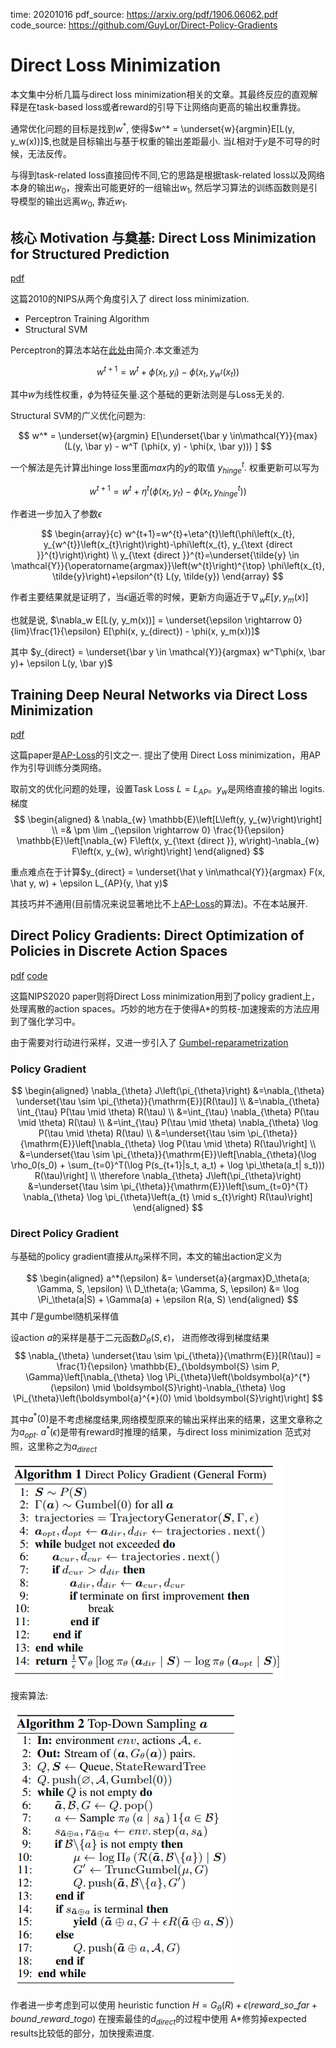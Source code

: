 time: 20201016
pdf_source: https://arxiv.org/pdf/1906.06062.pdf
code_source: https://github.com/GuyLor/Direct-Policy-Gradients

# Direct Loss Minimization

本文集中分析几篇与direct loss minimization相关的文章。其最终反应的直观解释是在task-based loss或者reward的引导下让网络向更高的输出权重靠拢。

通常优化问题的目标是找到$w^*$, 使得$w^* = \underset{w}{argmin}E[L(y, y_w(x))]$,也就是目标输出与基于权重的输出差距最小. 当$L$相对于$y$是不可导的时候，无法反传。

与得到task-related loss直接回传不同,它的思路是根据task-related loss以及网络本身的输出$w_0$，搜索出可能更好的一组输出$w_1$, 然后学习算法的训练函数则是引导模型的输出远离$w_0$, 靠近$w_1$.

## 核心 Motivation 与奠基: Direct Loss Minimization for Structured Prediction

[pdf](https://papers.nips.cc/paper/4069-direct-loss-minimization-for-structured-prediction.pdf)

这篇2010的NIPS从两个角度引入了 direct loss minimization.

-  Perceptron Training Algorithm
-  Structural SVM

Perceptron的算法本站在[此处](../other_categories/object_detection_2D/AP_loss.md)由简介.本文重述为

$$
w^{t+1} = w^{t} + \phi(x_t, y_i) - \phi(x_t, y_{w^t}(x_t))
$$

其中$w$为线性权重，$\phi$为特征矢量.这个基础的更新法则是与Loss无关的.

Structural SVM的广义优化问题为:

$$
w^* = \underset{w}{argmin} E[\underset{\bar y \in\mathcal{Y}}{max}(L(y, \bar y) - w^T (\phi(x, y) - \phi(x, \bar y))) ]
$$

一个解法是先计算出hinge loss里面$max$内的$y$的取值 $y^t_{hinge}$. 权重更新可以写为

$$
    w^{t+1} = w^t + \eta^t(\phi(x_t, y_t) - \phi(x_t, y_{hinge}^t))
$$

作者进一步加入了参数$\epsilon$

$$
\begin{array}{c}
w^{t+1}=w^{t}+\eta^{t}\left(\phi\left(x_{t}, y_{w^{t}}\left(x_{t}\right)\right)-\phi\left(x_{t}, y_{\text {direct }}^{t}\right)\right) \\
y_{\text {direct }}^{t}=\underset{\tilde{y} \in \mathcal{Y}}{\operatorname{argmax}}\left(w^{t}\right)^{\top} \phi\left(x_{t}, \tilde{y}\right)+\epsilon^{t} L(y, \tilde{y})
\end{array}
$$

作者主要结果就是证明了，当$\epsilon$逼近零的时候，更新方向逼近于$\nabla_w E[y, y_m(x)]$

也就是说, $\nabla_w E[L(y, y_m(x))] = \underset{\epsilon \rightarrow 0}{lim}\frac{1}{\epsilon} E[\phi(x, y_{direct}) - \phi(x, y_m(x))]$

其中 $y_{direct} = \underset{\bar y \in \mathcal{Y}}{argmax} w^T\phi(x, \bar y)+ \epsilon L(y, \bar y)$


## Training Deep Neural Networks via Direct Loss Minimization

[pdf](https://arxiv.org/pdf/1511.06411.pdf)

这篇paper是[AP-Loss]的引文之一. 提出了使用 Direct Loss minimization，用AP作为引导训练分类网络。

取前文的优化问题的处理，设置Task Loss $L = L_{AP}$。$y_w$是网络直接的输出 logits. 梯度
$$
\begin{aligned}
& \nabla_{w} \mathbb{E}\left[L\left(y, y_{w}\right)\right] \\
=& \pm \lim _{\epsilon \rightarrow 0} \frac{1}{\epsilon} \mathbb{E}\left[\nabla_{w} F\left(x, y_{\text {direct }}, w\right)-\nabla_{w} F\left(x, y_{w}, w\right)\right]
\end{aligned}
$$

重点难点在于计算$y_{direct} = \underset{\hat y \in\mathcal{Y}}{argmax} F(x, \hat y, w) + \epsilon L_{AP}(y, \hat y)$

其技巧并不通用(目前情况来说显著地比不上[AP-Loss]的算法)。不在本站展开.

## Direct Policy Gradients: Direct Optimization of Policies in Discrete Action Spaces

[pdf](https://arxiv.org/pdf/1906.06062.pdf) [code](https://github.com/GuyLor/Direct-Policy-Gradients)

这篇NIPS2020 paper则将Direct Loss minimization用到了policy gradient上，处理离散的action spaces。巧妙的地方在于使得A*的剪枝-加速搜索的方法应用到了强化学习中。

由于需要对行动进行采样，又进一步引入了 [Gumbel-reparametrization](../Building_Blocks/GumbelSoftmax.md)

### Policy Gradient

$$
\begin{aligned}
\nabla_{\theta} J\left(\pi_{\theta}\right) &=\nabla_{\theta} \underset{\tau \sim \pi_{\theta}}{\mathrm{E}}[R(\tau)] \\
&=\nabla_{\theta} \int_{\tau} P(\tau \mid \theta) R(\tau) \\
&=\int_{\tau} \nabla_{\theta} P(\tau \mid \theta) R(\tau) \\
&=\int_{\tau} P(\tau \mid \theta) \nabla_{\theta} \log P(\tau \mid \theta) R(\tau) \\
&=\underset{\tau \sim \pi_{\theta}}{\mathrm{E}}\left[\nabla_{\theta} \log P(\tau \mid \theta) R(\tau)\right] \\
&=\underset{\tau \sim \pi_{\theta}}{\mathrm{E}}\left[\nabla_{\theta}(\log \rho_0(s_0) + \sum_{t=0}^T(\log P(s_{t+1}|s_t, a_t) + \log \pi_\theta(a_t| s_t))) R(\tau)\right] \\
\therefore \nabla_{\theta} J\left(\pi_{\theta}\right) &=\underset{\tau \sim \pi_{\theta}}{\mathrm{E}}\left[\sum_{t=0}^{T} \nabla_{\theta} \log \pi_{\theta}\left(a_{t} \mid s_{t}\right) R(\tau)\right]
\end{aligned}
$$

### Direct Policy Gradient

与基础的policy gradient直接从$\pi_\theta$采样不同，本文的输出action定义为

$$
\begin{aligned}
    a^*(\epsilon) &= \underset{a}{argmax}D_\theta(a; \Gamma, S, \epsilon) \\ 
    D_\theta(a; \Gamma, S, \epsilon) &= \log \Pi_\theta(a|S) + \Gamma(a) + \epsilon R(a, S)
\end{aligned}
$$
其中 $\Gamma$是gumbel随机采样值

设action $a$的采样是基于二元函数$D_\theta(S, \epsilon)$， 进而修改得到梯度结果
$$
\nabla_{\theta} \underset{\tau \sim \pi_{\theta}}{\mathrm{E}}[R(\tau)] =
\frac{1}{\epsilon} \mathbb{E}_{\boldsymbol{S} \sim P, \Gamma}\left[\nabla_{\theta} \log \Pi_{\theta}\left(\boldsymbol{a}^{*}(\epsilon) \mid \boldsymbol{S}\right)-\nabla_{\theta} \log \Pi_{\theta}\left(\boldsymbol{a}^{*}(0) \mid \boldsymbol{S}\right)\right]
$$

其中$a^*(0)$是不考虑梯度结果,网络模型原来的输出采样出来的结果，这里文章称之为$a_{opt}$. $a^*(\epsilon)$是带有reward时推理的结果，与direct loss minimization 范式对照，这里称之为$a_{direct}$

![image](res/direct_loss_min_rl_algo.png)


搜索算法:

![image](res/direct_loss_min_rl_search.png)

作者进一步考虑到可以使用 heuristic function $H = G_\theta(R) + \epsilon(reward\_so\_far + bound\_reward\_togo)$ 在搜索最佳的$d_{direct}$的过程中使用 A*修剪掉expected results比较低的部分，加快搜索进度.

[aLRP Loss]:../other_categories/object_detection_2D/aLRPLoss.md
[AP-Loss]:../other_categories/object_detection_2D/AP_loss.md